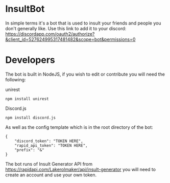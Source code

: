 # InsultBot

In simple terms it's a bot that is used to insult your friends and people you don't generally like.
Use this link to add it to your discord: https://discordapp.com/oauth2/authorize?&client_id=527624995317481482&scope=bot&permissions=0

# Developers

The bot is built in NodeJS, if you wish to edit or contribute you will need the following:

unirest

`npm install unirest`

Discord.js

`npm install discord.js`

As well as the config template which is in the root directory of the bot:

```
{
    "discord_token": "TOKEN HERE",
    "rapid_api_token": "TOKEN HERE",
    "prefix": "&"
}
```

The bot runs of Insult Generator API from https://rapidapi.com/Lakerolmaker/api/insult-generator you will need to create an account and use your own token.